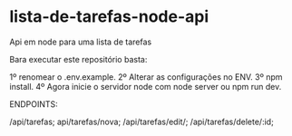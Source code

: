 # lista-de-tarefas-node-api
Api em node para uma lista de tarefas

Bara executar este repositório basta:

1º renomear o .env.example.
2º Alterar as configurações no ENV.
3º npm install.
4º Agora inicie o servidor node com node server ou npm run dev.

ENDPOINTS:

/api/tarefas;
api/tarefas/nova;
/api/tarefas/edit/;
/api/tarefas/delete/:id;
